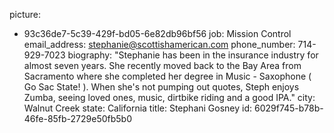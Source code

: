 picture:
  - 93c36de7-5c39-429f-bd05-6e82db96bf56
job: Mission Control
email_address: stephanie@scottishamerican.com
phone_number: 714-929-7023
biography: "Stephanie has been in the insurance industry for almost seven years. She recently moved back to the Bay Area from Sacramento where she completed her degree in Music - Saxophone ( Go Sac State! ). When she's not pumping out quotes, Steph enjoys Zumba, seeing loved ones, music, dirtbike riding and a good IPA."
city: Walnut Creek
state: California
title: Stephani Gosney
id: 6029f745-b78b-46fe-85fb-2729e50fb5b0
